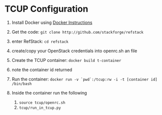 TCUP Configuration
===========================

1. Install Docker using [Docker Instructions](https://www.docker.io/gettingstarted/#h_installation)

1. Get the code: `git clone http://github.com/stackforge/refstack`

1. enter RefStack: `cd refstack`

1. create/copy your OpenStack credentials into openrc.sh an file

1. Create the TCUP container: `docker build t-container`
  1. note the container id returned

1. Run the container: ```docker run -v `pwd`:/tcup:rw -i -t [container id] /bin/bash```

1. Inside the container run the following
   1. `source tcup/openrc.sh`
   1. `tcup/run_in_tcup.py`
